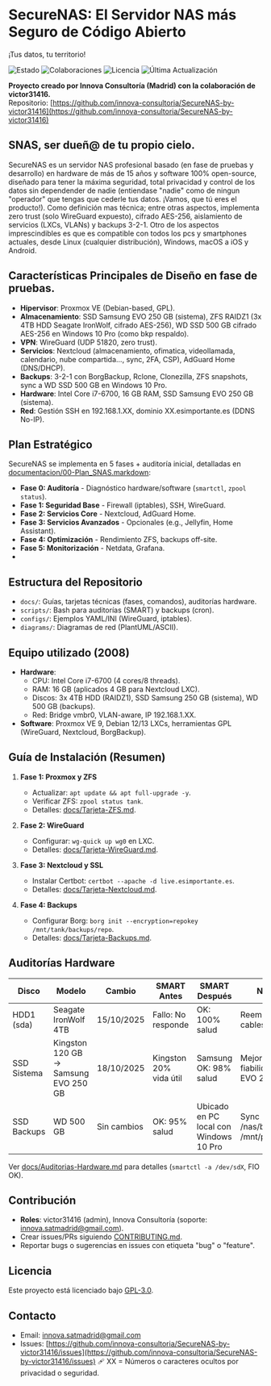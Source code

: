 # SecureNAS: El Servidor NAS más Seguro de Código Abierto
¡Tus datos, tu territorio!

![Estado](https://img.shields.io/badge/estado-en%20desarrollo-yellow) ![Colaboraciones](https://img.shields.io/badge/colaboraciones-abiertas-green) ![Licencia](https://img.shields.io/badge/licencia-GPL--3.0-blue) ![Última Actualización](https://img.shields.io/badge/Última%20Actualización-1%20día-brightgreen)

**Proyecto creado por Innova Consultoría (Madrid) con la colaboración de victor31416.**  
Repositorio: [https://github.com/innova-consultoria/SecureNAS-by-victor31416](https://github.com/innova-consultoria/SecureNAS-by-victor31416)

## SNAS, ser dueñ@ de tu propio cielo.

SecureNAS es un servidor NAS profesional basado (en fase de pruebas y desarrollo) en hardware de más de 15 años y software 100% open-source, diseñado para tener la máxima seguridad, total privacidad y control de los datos sin dependender de nadie (entiendase "nadie" como de ningun "operador" que tengas que cederle tus datos. ¡Vamos, que tú eres el producto!).
Como definición mas técnica; entre otras aspectos, implementa zero trust (solo WireGuard expuesto), cifrado AES-256, aislamiento de servicios (LXCs, VLANs) y backups 3-2-1. Otro de los aspectos imprescindibles es que es compatible con todos los pcs y smartphones actuales, desde Linux (cualquier distribución), Windows, macOS a iOS y Android. 

## Características Principales de Diseño en fase de pruebas.

- **Hipervisor**: Proxmox VE (Debian-based, GPL).
- **Almacenamiento**: SSD Samsung EVO 250 GB (sistema), ZFS RAIDZ1 (3x 4TB HDD Seagate IronWolf, cifrado AES-256), WD SSD 500 GB cifrado AES-256 en Windows 10 Pro (como bkp respaldo).
- **VPN**: WireGuard (UDP 51820, zero trust).
- **Servicios**: Nextcloud (almacenamiento, ofimatica, videollamada, calendario, nube compartida..., sync, 2FA, CSP), AdGuard Home (DNS/DHCP).
- **Backups**: 3-2-1 con BorgBackup, Rclone, Clonezilla, ZFS snapshots, sync a WD SSD 500 GB en Windows 10 Pro.
- **Hardware**: Intel Core i7-6700, 16 GB RAM, SSD Samsung EVO 250 GB (sistema).
- **Red**: Gestión SSH en 192.168.1.XX, dominio XX.esimportante.es (DDNS No-IP).

## Plan Estratégico
SecureNAS se implementa en 5 fases + auditoría inicial, detalladas en [documentacion/00-Plan_SNAS.markdown](documentacion/00-Plan_SNAS.markdown):
- **Fase 0: Auditoría** - Diagnóstico hardware/software (`smartctl`, `zpool status`).
- **Fase 1: Seguridad Base** - Firewall (iptables), SSH, WireGuard.
- **Fase 2: Servicios Core** - Nextcloud, AdGuard Home.
- **Fase 3: Servicios Avanzados** - Opcionales (e.g., Jellyfin, Home Assistant).
- **Fase 4: Optimización** - Rendimiento ZFS, backups off-site.
- **Fase 5: Monitorización** - Netdata, Grafana.
- 
## Estructura del Repositorio

- `docs/`: Guías, tarjetas técnicas (fases, comandos), auditorías hardware.
- `scripts/`: Bash para auditorías (SMART) y backups (cron).
- `configs/`: Ejemplos YAML/INI (WireGuard, iptables).
- `diagrams/`: Diagramas de red (PlantUML/ASCII).

## Equipo utilizado (2008)

- **Hardware**: 
  - CPU: Intel Core i7-6700 (4 cores/8 threads).
  - RAM: 16 GB (aplicados 4 GB para Nextcloud LXC).
  - Discos: 3x 4TB HDD (RAIDZ1), SSD Samsung 250 GB (sistema), WD 500 GB (backups).
  - Red: Bridge vmbr0, VLAN-aware, IP 192.168.1.XX.
- **Software**: Proxmox VE 9, Debian 12/13 LXCs, herramientas GPL (WireGuard, Nextcloud, BorgBackup).

## Guía de Instalación (Resumen)

1. **Fase 1: Proxmox y ZFS**
   - Actualizar: `apt update && apt full-upgrade -y`.
   - Verificar ZFS: `zpool status tank`.
   - Detalles: [docs/Tarjeta-ZFS.md](docs/Tarjeta-ZFS.md).

2. **Fase 2: WireGuard**
   - Configurar: `wg-quick up wg0` en LXC.
   - Detalles: [docs/Tarjeta-WireGuard.md](docs/Tarjeta-WireGuard.md).

3. **Fase 3: Nextcloud y SSL**
   - Instalar Certbot: `certbot --apache -d live.esimportante.es`.
   - Detalles: [docs/Tarjeta-Nextcloud.md](docs/Tarjeta-Nextcloud.md).

4. **Fase 4: Backups**
   - Configurar Borg: `borg init --encryption=repokey /mnt/tank/backups/repo`.
   - Detalles: [docs/Tarjeta-Backups.md](docs/Tarjeta-Backups.md).

## Auditorías Hardware

| Disco | Modelo | Cambio | SMART Antes | SMART Después | Notas |
|-------|--------|--------|-------------|---------------|-------|
| HDD1 (sda) | Seagate IronWolf 4TB | 15/10/2025 | Fallo: No responde | OK: 100% salud | Reemplazados cables Sata III |
| SSD Sistema | Kingston 120 GB → Samsung EVO 250 GB | 18/10/2025 | Kingston 20% vida útil | Samsung OK: 98% salud | Mejora fiabilidad con EVO 250 |
| SSD Backups | WD 500 GB | Sin cambios | OK: 95% salud | Ubicado en PC local con Windows 10 Pro | Sync /nas/bkp/ a /mnt/pve_bkp/ |

Ver [docs/Auditorias-Hardware.md](docs/Auditorias-Hardware.md) para detalles (`smartctl -a /dev/sdX`, FIO OK).

## Contribución

- **Roles**: victor31416 (admin), Innova Consultoría (soporte: innova.satmadrid@gmail.com).
- Crear issues/PRs siguiendo [CONTRIBUTING.md](CONTRIBUTING.md).
- Reportar bugs o sugerencias en issues con etiqueta "bug" o "feature".

## Licencia

Este proyecto está licenciado bajo [GPL-3.0](LICENSE.md).

## Contacto

- Email: innova.satmadrid@gmail.com
- Issues: [https://github.com/innova-consultoria/SecureNAS-by-victor31416/issues](https://github.com/innova-consultoria/SecureNAS-by-victor31416/issues)
  🩹 XX = Números o caracteres ocultos por privacidad o seguridad.
